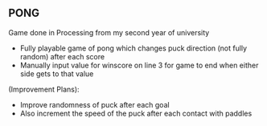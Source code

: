 ## PONG ###
Game done in Processing from my second year of university

- Fully playable game of pong which changes puck direction (not fully random) after each score
- Manually input value for winscore on line 3 for game to end when either side gets to that value

(Improvement Plans):
- Improve randomness of puck after each goal
- Also increment the speed of the puck after each contact with paddles
